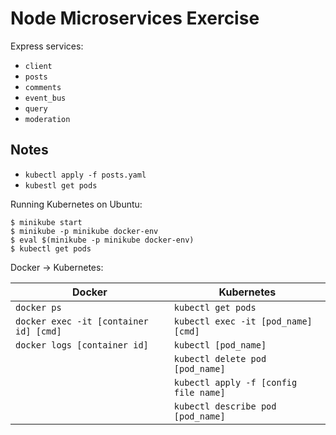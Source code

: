 # Node Microservices Exercise

Express services:

- `client`
- `posts`
- `comments`
- `event_bus`
- `query`
- `moderation`

## Notes

- `kubectl apply -f posts.yaml`
- `kubestl get pods`

Running Kubernetes on Ubuntu:

```text
$ minikube start
$ minikube -p minikube docker-env
$ eval $(minikube -p minikube docker-env)
$ kubectl get pods
```

Docker → Kubernetes:

| Docker                                 | Kubernetes                            |
|----------------------------------------|---------------------------------------|
| `docker ps`                            | `kubectl get pods`                    |
| `docker exec -it [container id] [cmd]` | `kubectl exec -it [pod_name] [cmd]`   |
| `docker logs [container id]`           | `kubectl [pod_name]`                  |
|                                        | `kubectl delete pod [pod_name]`       |
|                                        | `kubectl apply -f [config file name]` |
|                                        | `kubectl describe pod [pod_name]`     |
